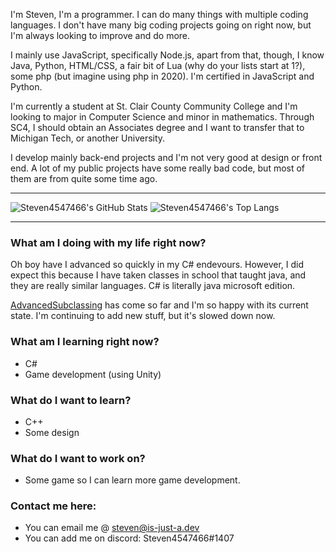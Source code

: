 

I'm Steven, I'm a programmer. I can do many things with multiple coding languages. I don't have many big coding projects going on right now, but I'm always looking to improve and do more.

I mainly use JavaScript, specifically Node.js, apart from that, though, I know Java, Python, HTML/CSS, a fair bit of Lua (why do your lists start at 1?), some php (but imagine using php in 2020). I'm certified in JavaScript and Python.

I'm currently a student at St. Clair County Community College and I'm looking to major in Computer Science and minor in mathematics. Through SC4, I should obtain an Associates degree and I want to transfer that to Michigan Tech, or another University.

I develop mainly back-end projects and I'm not very good at design or front end. A lot of my public projects have some really bad code, but most of them are from quite some time ago.

---

<img alt="Steven4547466's GitHub Stats" src="https://github-readme-stats.vercel.app/api?username=steven4547466&show_icons=true&theme=radical">

<img alt="Steven4547466's Top Langs" src="https://github-readme-stats.vercel.app/api/top-langs/?username=steven4547466&theme=radical&layout=compact">

---

### What am I doing with my life right now?

Oh boy have I advanced so quickly in my C# endevours. However, I did expect this because I have taken classes in school that taught java, and they are really similar languages. C# is literally java microsoft edition.

[AdvancedSubclassing](https://github.com/steven4547466/AdvancedSubclassing) has come so far and I'm so happy with its current state. I'm continuing to add new stuff, but it's slowed down now.

<!--START_SECTION:waka-->
<!--END_SECTION:waka-->

### What am I learning right now?

- C#
- Game development (using Unity)

### What do I want to learn?

- C++
- Some design
 
### What do I want to work on?

- Some game so I can learn more game development.

### Contact me here:

- You can email me @ steven@is-just-a.dev
- You can add me on discord: Steven4547466#1407
